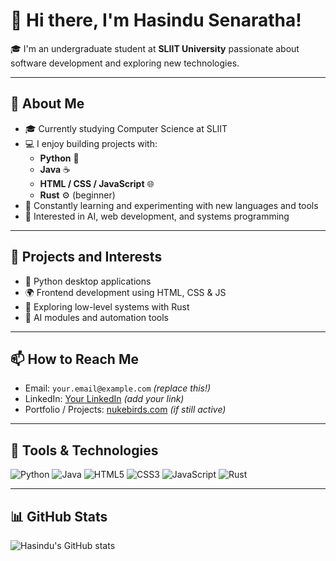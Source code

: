 # 👋 Hi there, I'm Hasindu Senaratha!

🎓 I'm an undergraduate student at **SLIIT University** passionate about software development and exploring new technologies.

---

## 🧠 About Me

- 🎓 Currently studying Computer Science at SLIIT
- 💻 I enjoy building projects with:
  - **Python** 🐍
  - **Java** ☕
  - **HTML / CSS / JavaScript** 🌐
  - **Rust** ⚙️ (beginner)
- 🌱 Constantly learning and experimenting with new languages and tools
- 🚀 Interested in AI, web development, and systems programming

---

## 💼 Projects and Interests

- 🔧 Python desktop applications
- 🌍 Frontend development using HTML, CSS & JS
- 🧪 Exploring low-level systems with Rust
- 🧠 AI modules and automation tools

---

## 📫 How to Reach Me

- Email: `your.email@example.com` *(replace this!)*
- LinkedIn: [Your LinkedIn](https://www.linkedin.com) *(add your link)*
- Portfolio / Projects: [nukebirds.com](https://nukebirds.com) *(if still active)*

---

## 🔧 Tools & Technologies

![Python](https://img.shields.io/badge/-Python-3776AB?style=flat&logo=python&logoColor=white)
![Java](https://img.shields.io/badge/-Java-007396?style=flat&logo=java&logoColor=white)
![HTML5](https://img.shields.io/badge/-HTML5-E34F26?style=flat&logo=html5&logoColor=white)
![CSS3](https://img.shields.io/badge/-CSS3-1572B6?style=flat&logo=css3&logoColor=white)
![JavaScript](https://img.shields.io/badge/-JavaScript-F7DF1E?style=flat&logo=javascript&logoColor=black)
![Rust](https://img.shields.io/badge/-Rust-000000?style=flat&logo=rust&logoColor=white)

---

## 📊 GitHub Stats

![Hasindu's GitHub stats](https://github-readme-stats.vercel.app/api?username=hasindusenaratha&show_icons=true&theme=tokyonight)
